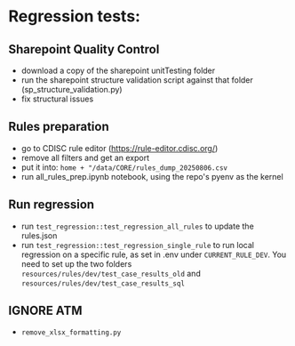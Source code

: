 # Regression tests:

## Sharepoint Quality Control

- download a copy of the sharepoint unitTesting folder
- run the sharepoint structure validation script against that folder (sp_structure_validation.py)
- fix structural issues

## Rules preparation

- go to CDISC rule editor (https://rule-editor.cdisc.org/)
- remove all filters and get an export
- put it into: `home + "/data/CORE/rules_dump_20250806.csv`
- run all_rules_prep.ipynb notebook, using the repo's pyenv as the kernel

## Run regression

- run `test_regression::test_regression_all_rules` to update the rules.json
- run `test_regression::test_regression_single_rule` to run local regression on a specific rule, as set in .env under `CURRENT_RULE_DEV`. You need to set up the two folders `resources/rules/dev/test_case_results_old` and `resources/rules/dev/test_case_results_sql`

## IGNORE ATM

- `remove_xlsx_formatting.py`
